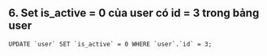 ## 6.	Set is_active = 0 của user có id = 3 trong bảng user
```
UPDATE `user` SET `is_active` = 0 WHERE `user`.`id` = 3;
```